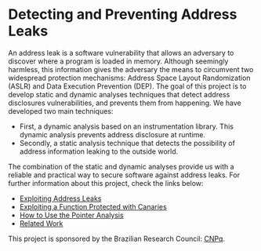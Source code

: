 # Detecting and Preventing Address Leaks #

An address leak is a software vulnerability that allows an adversary to discover where a program is loaded in memory. Although seemingly harmless, this information gives the adversary the means to circumvent two widespread protection mechanisms: Address Space Layout Randomization (ASLR) and Data Execution Prevention (DEP). The goal of this project is to develop static and dynamic analyses techniques that detect address disclosures vulnerabilities, and prevents them from happening. We have developed two main techniques:
  * First, a dynamic analysis based on an instrumentation library. This dynamic analysis prevents address disclosure at runtime.
  * Secondly, a static analysis technique that detects the possibility of address information leaking to the outside world.

The combination of the static and dynamic analyses provide us with a reliable and practical way to secure software against address leaks. For further information about this project, check the links below:
  * [Exploiting Address Leaks](Example1.md)
  * [Exploiting a Function Protected with Canaries](Example2.md)
  * [How to Use the Pointer Analysis](HowToUseThePointerAnalysis.md)
  * [Related Work](relwork.md)

This project is sponsored by the Brazilian Research Council: [CNPq](http://www.cnpq.br/).